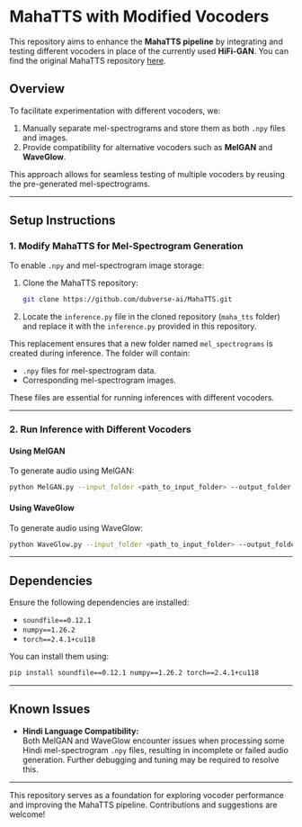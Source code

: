 # MahaTTS with Modified Vocoders

This repository aims to enhance the **MahaTTS pipeline** by integrating and testing different vocoders in place of the currently used **HiFi-GAN**. You can find the original MahaTTS repository [here](https://github.com/dubverse-ai/MahaTTS).

## Overview

To facilitate experimentation with different vocoders, we:
1. Manually separate mel-spectrograms and store them as both `.npy` files and images.
2. Provide compatibility for alternative vocoders such as **MelGAN** and **WaveGlow**.

This approach allows for seamless testing of multiple vocoders by reusing the pre-generated mel-spectrograms.

---

## Setup Instructions

### 1. Modify MahaTTS for Mel-Spectrogram Generation
To enable `.npy` and mel-spectrogram image storage:
1. Clone the MahaTTS repository:
   ```bash
   git clone https://github.com/dubverse-ai/MahaTTS.git
   ```
2. Locate the `inference.py` file in the cloned repository (`maha_tts` folder) and replace it with the `inference.py` provided in this repository.

This replacement ensures that a new folder named `mel_spectrograms` is created during inference. The folder will contain:
- `.npy` files for mel-spectrogram data.
- Corresponding mel-spectrogram images.

These files are essential for running inferences with different vocoders.

---

### 2. Run Inference with Different Vocoders

#### Using **MelGAN**
To generate audio using MelGAN:
```bash
python MelGAN.py --input_folder <path_to_input_folder> --output_folder <path_to_output_folder>
```

#### Using **WaveGlow**
To generate audio using WaveGlow:
```bash
python WaveGlow.py --input_folder <path_to_input_folder> --output_folder <path_to_output_folder>
```

---

## Dependencies

Ensure the following dependencies are installed:
- `soundfile==0.12.1`
- `numpy==1.26.2`
- `torch==2.4.1+cu118`

You can install them using:
```bash
pip install soundfile==0.12.1 numpy==1.26.2 torch==2.4.1+cu118
```

---

## Known Issues

- **Hindi Language Compatibility:**  
  Both MelGAN and WaveGlow encounter issues when processing some Hindi mel-spectrogram `.npy` files, resulting in incomplete or failed audio generation. Further debugging and tuning may be required to resolve this.

---

This repository serves as a foundation for exploring vocoder performance and improving the MahaTTS pipeline. Contributions and suggestions are welcome!
